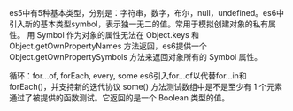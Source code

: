 es5中有5种基本类型，分别是：字符串，数字，布尔，null，undefined。es6中引入新的基本类型symbol，表示独一无二的值。常用于模拟创建对象的私有属性。
用 Symbol 作为对象的属性无法在 Object.keys 和Object.getOwnPropertyNames 方法返回，es6提供一个Object.getOwnPropertySymbols 方法来返回对象所有的 Symbol 属性。

循环：for...of, forEach, every, some
es6引入for...of以代替for...in和forEach()，并支持新的迭代协议
some() 方法测试数组中是不是至少有 1 个元素通过了被提供的函数测试。它返回的是一个 Boolean 类型的值。